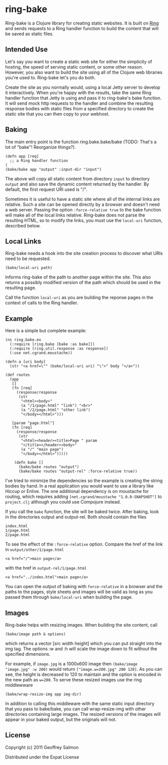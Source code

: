 ring-bake
=========

Ring-bake is a Clojure library for creating static websites. It is
built on [Ring](https://github.com/mmcgrana/ring) and sends requests
to a Ring handler function to build the content that will be saved as
static files.

Intended Use
------------

Let's say you want to create a static web site for either the
simplicity of hosting, the speed of serving static content, or
some other reason. However, you also want to build the site using all
of the Clojure web libraries you're used to. Ring-bake let's you do
both.

Create the site as you normally would, using a local Jetty server to
develop it interactively. When you're happy with the results, take the
same Ring handler function that Jetty is using and pass it to
ring-bake's bake function. It will send mock http requests to the
handler and combine the resulting response bodies with static files
from a specified directory to create the static site that you can then
copy to your webhost.

Baking
------

The main entry point is the function ring.bake.bake/bake (TODO: That's
a lot of "bake"! Reorganize things?). 

    (defn app [req]
      ;; a Ring handler function
    )
    (bake/bake app "output" :input-dir "input")

The above will copy all static content from directory `input` to
directory `output` and also save the dynamic content returned by the
handler. By default, the first request URI used is "/".

Sometimes it is useful to have a static site where all of the internal
links are relative. Such a site can be opened directly by a browser
and doesn't need a web server. Passing the option `:force-relative
true` to the bake function will make all of the local links
relative. Ring-bake does not parse the resulting HTML, so to modify
the links, you must use the `local-uri` function, described below.


Local Links
-----------

Ring-bake needs a hook into the site creation process to discover what
URIs need to be requested.

    (bake/local-uri path)

Informs ring-bake of the path to another page within the site. This
also returns a possibly modified version of the path which should
be used in the resulting page.

Call the function `local-uri` as you are building the reponse pages
in the context of calls to the Ring handler. 

Example
-------

Here is a simple but complete example:

    (ns ring.bake.ex
      (:require [ring.bake [bake :as bake]])
      (:require [ring.util.response :as response])
      (:use net.cgrand.moustache))
    
    (defn a [uri body] 
      (str "<a href=\"" (bake/local-uri uri) "\">" body "</a>"))
    
    (def routes
      (app
       []
       (fn [req]
         (response/response
          (str
           "<html><body>"
           (a "/1/page.html" "link") "<br>"
           (a "/2/page.html" "other link")
           "</body></html>")))
   
       [param "page.html"]
       (fn [req]
         (response/response
          (str
           "<html><header><title>Page " param
           "</title></header><body>"
           (a "/" "main page")
           "</body></html>")))))
    
        (defn bake []
          (bake/bake routes "output")
          (bake/bake routes "output-rel" :force-relative true))

I've tried to minimize the dependencies so the example is creating the
string bodies by hand. In a real application you would want to use a
library like Hiccup or Enlive. The one additional dependency is on
moustache for routing, which requires adding `[net.cgrand/moustache
"1.0.0-SNAPSHOT"]` to `project.clj` although you could use Compojure
instead.

If you call the `bake` function, the site will be baked twice. After
baking, look in the directories output and output-rel. Both should
contain the files

    index.html
    1/page.html
    2/page.html

To see the effect of the `:force-relative` option. Compare the href of
the link in `output/other/1/page.html`

    <a href="/">main page</a>

with the href in `output-rel/1/page.html`

    <a href="../index.html">main page</a>

You can open the output of baking with `force-relative` in a browser
and the paths to the pages, style sheets and images will be valid as
long as you passed them through `bake/local-uri` when building the
page.

Images
------

Ring-bake helps with resizing images. When building the site content,
call

    (bake/image path & options)

which returns a vector [src width height] which you can put straight
into the img tag. The options :w and :h will scale the image down to
fit without the specified dimensions.

For example, if `image.jpg` is a 1000x600 image then `(bake/image
"image.jpg" :w 200)` would return `["image.w=200.jpg" 200 120]`. As
you can see, the height is decreased to 120 to maintain and the
option is encoded in the new path as `w=200`. To serve these resized
images use the ring middlewware

    (bake/wrap-resize-img app img-dir)

In addition to calling this middleware with the same static input
directory that you pass to bake/bake, you can call wrap-resize-img
with other directories containing large images. The resized versions
of the images will appear in your baked output, but the originals will
not.

License
-------

Copyright (c) 2011 Geoffrey Salmon

Distributed under the Expat License
